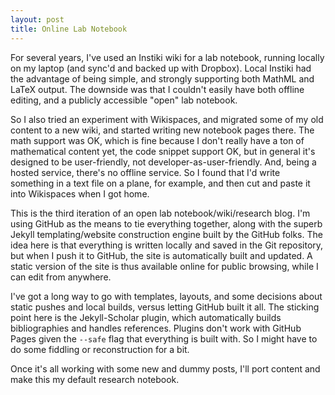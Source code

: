 ```yaml
---
layout: post
title: Online Lab Notebook
---
```

For several years, I've used an Instiki wiki for a lab notebook, running locally on my laptop (and sync'd and backed up with Dropbox).  Local Instiki had the advantage of being simple, and strongly supporting both MathML and LaTeX output.  The downside was that I couldn't easily have both offline editing, and a publicly accessible "open" lab notebook.  

So I also tried an experiment with Wikispaces, and migrated some of my old content to a new wiki, and started writing new notebook pages there.  The math support was OK, which is fine because I don't really have a ton of mathematical content yet, the code snippet support OK, but in general it's designed to be user-friendly, not developer-as-user-friendly.  And, being a hosted service, there's no offline service.  So I found that I'd write something in a text file on a plane, for example, and then cut and paste it into Wikispaces when I got home.  

This is the third iteration of an open lab notebook/wiki/research blog.  I'm using GitHub as the means to tie everything together, along with the superb Jekyll templating/website construction engine built by the GitHub folks.  The idea here is that everything is written locally and saved in the Git repository, but when I push it to GitHub, the site is automatically built and updated.  A static version of the site is thus available online for public browsing, while I can edit from anywhere.  

I've got a long way to go with templates, layouts, and some decisions about static pushes and local builds, versus letting GitHub built it all.  The sticking point here is the Jekyll-Scholar plugin, which automatically builds bibliographies and handles references.  Plugins don't work with GitHub Pages given the <code>--safe</code> flag that everything is built with.  So I might have to do some fiddling or reconstruction for a bit. 

Once it's all working with some new and dummy posts, I'll port content and make this my default research notebook.  